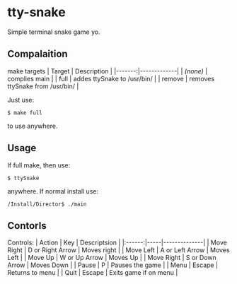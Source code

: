 # tty-snake

Simple terminal snake game yo.

## Compalaition

make targets
| Target | Description |
|-------:|-------------|
| _(none)_ | complies main |
| full | addes ttySnake to /usr/bin/ |
| remove | removes ttySnake from /usr/bin/ |


Just use:
```
$ make full
```
to use anywhere.

## Usage

If full make, then use:
```
$ ttySnake
```
anywhere. If normal install use:
```
/Install/Director$ ./main
```

## Contorls

Controls:
| Action | Key | Descriptsion |
|:------:|-----|--------------|
| Move Right | D or Right Arrow | Moves right |
| Move Left | A or Left Arrow | Moves Left |
| Move Up | W or Up Arrow | Moves Up |
| Move Right | S or Down Arrow | Moves Down |
| Pause | P | Pauses the game |
| Menu | Escape | Returns to menu |
| Quit | Escape | Exits game if on menu |


